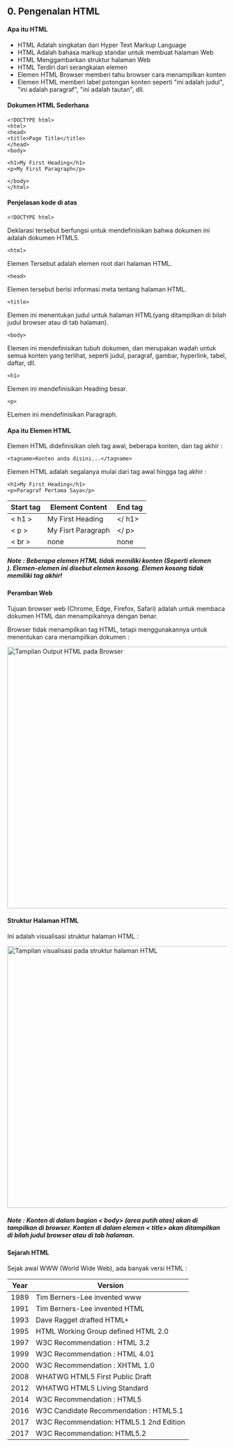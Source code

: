 ## 0. Pengenalan HTML

#### Apa itu HTML

- HTML Adalah singkatan dari Hyper Text Markup Language
- HTML Adalah bahasa markup standar untuk membuat halaman Web
- HTML Menggambarkan struktur halaman Web 
- HTML Terdiri dari serangkaian elemen
- Elemen HTML Browser memberi tahu browser cara menampilkan konten
- Elemen HTML memberi label potongan konten seperti "ini adalah judul", "ini adalah paragraf", "ini adalah tautan", dll.


#### Dokumen HTML Sederhana

    <!DOCTYPE html>
    <html>
    <head>
    <title>Page Title</title>
    </head>
    <body>

    <h1>My First Heading</h1>
    <p>My First Paragraph</p>

    </body>
    </html>


#### Penjelasan kode di atas

    <!DOCTYPE html>
Deklarasi tersebut berfungsi untuk mendefinisikan bahwa dokumen ini adalah dokumen HTML5.
    
    <html>
Elemen Tersebut adalah elemen root dari halaman HTML.

    <head>
Elemen tersebut berisi informasi meta tentang halaman HTML.

    <title>
Elemen ini menentukan judul untuk halaman HTML(yang ditampilkan di bilah judul browser atau di tab halaman).

    <body>
Elemen ini mendefinisikan tubuh dokumen, dan merupakan wadah untuk semua konten yang terlihat, seperti judul, paragraf, gambar, hyperlink, tabel, daftar, dll.

    <h1>
Elemen ini mendefinisikan Heading besar.

    <p>
ELemen ini mendefinisikan Paragraph.


#### Apa itu Elemen HTML

Elemen HTML didefinisikan oleh tag awal, beberapa konten, dan tag akhir :

    <tagname>Konten anda disini...</tagname>

Elemen HTML adalah segalanya mulai dari tag awal hingga tag akhir :

    <h1>My First Heading</h1>
    <p>Paragraf Pertama Saya</p>

|  Start tag  |  Element Content   | End tag |
| ----------- | ------------------ | ------- |
| < h1 >      | My First Heading   | </ h1>  |
| < p >       | My Fisrt Paragraph | </ p>   |
| < br >      | none               | none    |

##### Note : Beberapa elemen HTML tidak memiliki konten (Seperti elemen <br>). Elemen-elemen ini disebut elemen kosong. Elemen kosong tidak memiliki tag akhir!

#### Peramban Web

Tujuan browser web (Chrome, Edge, Firefox, Safari) adalah untuk membaca dokumen HTML dan menampikannya dengan benar.

Browser tidak menampilkan tag HTML, tetapi menggunakannya untuk menentukan cara menampilkan dokumen :

<img src="../assets/Tampilan-Output-HTML.png" alt="Tampilan Output HTML pada Browser" width="600"/>

#### Struktur Halaman HTML

Ini adalah visualisasi struktur halaman HTML :

<img src="../assets/Visualisasi-struktur-HTML.png" alt="Tampilan visualisasi pada struktur halaman HTML" width="600"/>

##### Note : Konten di dalam bagian < body> (area putih atas) akan di tampilkan di browser. Konten di dalam elemen < title> akan ditampilkan di bilah judul browser atau di tab halaman.

#### Sejarah HTML

Sejak awal WWW (World Wide Web), ada banyak versi HTML :

| Year |                  Version                |
| ---- | --------------------------------------- |
| 1989 | Tim Berners-Lee invented www            |
| 1991 | Tim Berners-Lee invented HTML           |
| 1993 | Dave Ragget drafted HTML+               |
| 1995 | HTML Working Group defined HTML 2.0     |
| 1997 | W3C Recommendation : HTML 3.2           |
| 1999 | W3C Recommendation : HTML 4.01          |
| 2000 | W3C Recommendation : XHTML 1.0          |
| 2008 | WHATWG HTML5 First Public Draft         |
| 2012 | WHATWG HTML5 Living Standard            |
| 2014 | W3C Recommendation : HTML5              |
| 2016 | W3C Candidate Recommendation : HTML5.1  |
| 2017 | W3C Recommendation: HTML5.1 2nd Edition |
| 2017 | W3C Recommendation: HTML5.2             |